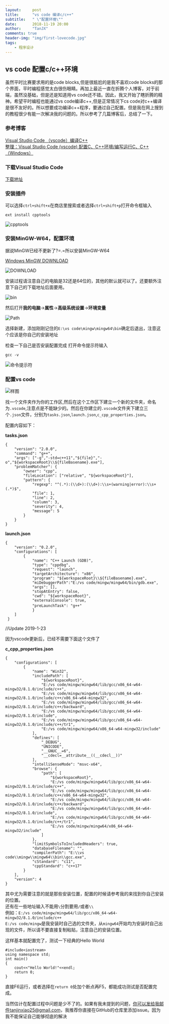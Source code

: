 ```yaml
---
layout:     post
title:      "vs code 编译c/c++"
subtitle:   " \"配置环境\""
date:       2018-11-19 20:00
author:     "TanJX"
comments: true
header-img: "img/first-lovecode.jpg"
tags:
    - 程序设计
---
```


## vs code 配置c/c++环境

虽然平时比赛要求用的是code  blocks,但是很尴尬的是我不喜欢code blocks的那个界面，平时编程感觉太白很伤眼睛。再加上最近一直在折腾个人博客，对于前端，虽然没基础，但是还是知道用vs code还不错。因此，我又开始了瞎折腾的精神。希望平时编程也能通过vs code编译c++,但是正常情况下cs code对c++编译是很不友好的。所以想要成功编译c++程序，要通过自己配置。但是我在网上搜到的教程很少有能一次解决我的问题的。所以参考了几篇博客后，总结了一下。

### 参考博客<br>
[Visual Studio Code （vscode）编译C++](https://www.cnblogs.com/lkpp/p/vscode-cpp.html)<br>
[整理：Visual Studio Code (vscode) 配置C、C++环境/编写运行C、C++（Windows）](https://blog.csdn.net/bat67/article/details/76095813)

### 下载Visual Studio Code

[下载地址](https://code.visualstudio.com/Download)

### 安装插件

可以选择```ctrl+shift+x```在商店里搜索或者选择```ctrl+shift+p```打开命令框输入

```
ext install cpptools
```

![cpptools](/img/in_post/cpptools.png)

### 安装MinGW-W64，配置环境

据说MinGW已经不更新了?=.=所以安装MinGW-W64

[Windows MinGW DOWNLOAD](https://sourceforge.net/projects/mingw-w64/)

![DOWNLOAD](/img/in_post/MinGW-W64.png)

安装过程请注意自己的电脑是32还是64位的，其他的默认就可以了。还要额外注意下自己的下载地址后面要用。

![bin](/img/in_post/mingwbin.png)

然后打开**我的电脑**->**属性**->**高级系统设置**->**环境变量**

![Path](/img/in_post/path.png)

选择新建，添加刚刚记住的```E:\vs code\mingw\mingw64\bin```确定后退出，注意这个应该是你自己的安装地址

检查一下自己是否安装配置完成
打开命令提示符输入

```
gcc -v
```

![命令提示符](/img/in_post/命令提示符.png)


### 配置vs code

![样图](/img/in_post/vscode-example.png)

找一个文件夹作为你的工作区,然后在这个工作区下建立一个新的文件夹，命名为```.vscode```,注意点是不能缺少的。然后在你建立的```.vscode```文件夹下建立三个```.json```文件，分别为```tasks.json```,```launch.json```,```c_cpp_properties.json```。

配置内容如下：

**tasks.json**

```
{
    "version": "2.0.0",
    "command": "g++",
    "args": ["-g","-std=c++11","${file}","-o","${workspaceRoot}\\${fileBasename}.exe"],
    "problemMatcher": {
        "owner": "cpp",
        "fileLocation": ["relative", "${workspaceRoot}"],
        "pattern": {
            "regexp": "^(.*):(\\d+):(\\d+):\\s+(warning|error):\\s+(.*)$",
            "file": 1,
            "line": 2,
            "column": 3,
            "severity": 4,
            "message": 5
        }
    }
}
```

**launch.json**

```
{
    "version": "0.2.0",
    "configurations": [
        {
            "name": "C++ Launch (GDB)",                
            "type": "cppdbg",                         
            "request": "launch",                        
            "targetArchitecture": "x86",                
            "program": "${workspaceRoot}\\${fileBasename}.exe",                 
            "miDebuggerPath":"E:/vs code/mingw/mingw64/bin/gdb.exe", 
            "args": [],     
            "stopAtEntry": false,                  
            "cwd": "${workspaceRoot}",                  
            "externalConsole": true,                  
            "preLaunchTask": "g++"　　                  
            }
    ]
 }
```
//Update 2019-1-23

因为vscode更新后，已经不需要下面这个文件了

**c_cpp_properties.json**

```
{
    "configurations": [
        {
            "name": "Win32",
            "includePath": [
                "${workspaceRoot}",
                "E:/vs code/mingw/mingw64/lib/gcc/x86_64-w64-mingw32/8.1.0/include/c++",
                "E:/vs code/mingw/mingw64/lib/gcc/x86_64-w64-mingw32/8.1.0/include/c++/x86_64-w64-mingw32",
                "E:/vs code/mingw/mingw64/lib/gcc/x86_64-w64-mingw32/8.1.0/include/c++/backward",
                "E:/vs code/mingw/mingw64/lib/gcc/x86_64-w64-mingw32/8.1.0/include",
                "E:/vs code/mingw/mingw64/lib/gcc/x86_64-w64-mingw32/8.1.0/include/c++/tr1",
                "E:/vs code/mingw/mingw64/x86_64-w64-mingw32/include"
            ],
            "defines": [
                "_DEBUG",
                "UNICODE",
                "__GNUC__=6",
                "__cdecl=__attribute__((__cdecl__))"
            ],
            "intelliSenseMode": "msvc-x64",
            "browse": {
                "path": [
                    "${workspaceRoot}",
                    "E:/vs code/mingw/mingw64/lib/gcc/x86_64-w64-mingw32/8.1.0/include/c++",
                    "E:/vs code/mingw/mingw64/lib/gcc/x86_64-w64-mingw32/8.1.0/include/c++/x86_64-w64-mingw32",
                    "E:/vs code/mingw/mingw64/lib/gcc/x86_64-w64-mingw32/8.1.0/include/c++/backward",
                    "E:/vs code/mingw/mingw64/lib/gcc/x86_64-w64-mingw32/8.1.0/include",
                    "E:/vs code/mingw/mingw64/lib/gcc/x86_64-w64-mingw32/8.1.0/include/c++/tr1",
                    "E:/vs code/mingw/mingw64/x86_64-w64-mingw32/include"
                ]
            },
            "limitSymbolsToIncludedHeaders": true,
            "databaseFilename": "",
            "compilerPath": "E:\\vs code\\mingw\\mingw64\\bin\\gcc.exe",
            "cStandard": "c11",
            "cppStandard": "c++17"
        }
    ],
    "version": 4
}
```

其中尤为需要注意的就是那些安装位置，配置的时候请参考我的来找到你自己安装的位置。<br>还有在一些地址输入不能用```\```分割要用```/```或者```\\```<br>
例如：```E:/vs code/mingw/mingw64/lib/gcc/x86_64-w64-mingw32/8.1.0/include/c++```<br>
```E:/vs code/mingw```是我安装时自己选的文件夹，从```mingw64```开始均为安装时自己出现的文件，所以请不要直接复制粘贴，注意自己的安装位置。

这样基本就配置完了，测试一下经典的Hello World

```
#include<iostream>
using namespace std;
int main()
{
    cout<<"Hello World!"<<endl;
    return 0;
}
```

直接F6运行，或者选择在```return 0```处加个断点再F5，都能成功测试是否配置完成。

当然估计在配置过程中问题是少不了的。如果有我未提到的问题，你可以发给我邮件tanjinxiao25@gmail.com，我推荐你直接在GitHub的仓库里添加issue。因为我不能保证自己能够彻底的解决